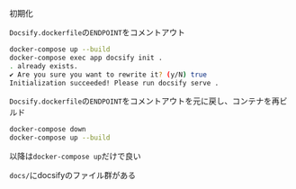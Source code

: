 初期化

`Docsify.dockerfile`の`ENDPOINT`をコメントアウト

```bash
docker-compose up --build
docker-compose exec app docsify init .
. already exists.
✔ Are you sure you want to rewrite it? (y/N) true
Initialization succeeded! Please run docsify serve .
```

`Docsify.dockerfile`の`ENDPOINT`をコメントアウトを元に戻し、コンテナを再ビルド
```bash
docker-compose down
docker-compose up --build
```

以降は`docker-compose up`だけで良い

`docs/`にdocsifyのファイル群がある